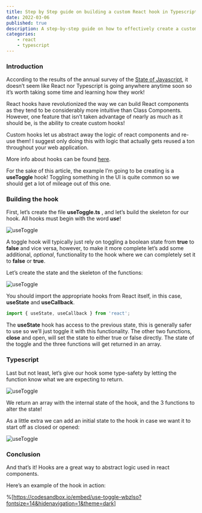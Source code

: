 ```yaml
---
title: Step by Step guide on building a custom React hook in Typescript
date: 2022-03-06
published: true
description: A step-by-step guide on how to effectively create a custom React hook using Typescript. In this example, we go over how to create a useToggle hook.
categories:
    - react
    - typescript
---
```


### Introduction

According to the results of the annual survey of the [State of Javascript](https://relatablecode.com/important-takeaways-from-the-state-of-javascript/), it doesn’t seem like React nor Typescript is going anywhere anytime soon so it’s worth taking some time and learning how they work!

React hooks have revolutionized the way we can build React components as they tend to be considerably more intuitive than Class Components. However, one feature that isn’t taken advantage of nearly as much as it should be, is the ability to create custom hooks!

Custom hooks let us abstract away the logic of react components and re-use them! I suggest only doing this with logic that actually gets reused a ton throughout your web application.

More info about hooks can be found [here](https://reactjs.org/docs/hooks-intro.html).

For the sake of this article, the example I’m going to be creating is a **useToggle** hook! Toggling something in the UI is quite common so we should get a lot of mileage out of this one.

### Building the hook

First, let’s create the file **useToggle.ts** , and let’s build the skeleton for our hook. All hooks must begin with the word **_use_**!

![useToggle](https://cdn.hashnode.com/res/hashnode/image/upload/v1646568257917/QTX_6cPES.png)

A toggle hook will typically just rely on toggling a boolean state from **true** to **false** and vice versa, however, to make it more complete let’s add some additional, _optional_, functionality to the hook where we can completely set it to **false** or **true**.

Let’s create the state and the skeleton of the functions:

![useToggle](https://cdn.hashnode.com/res/hashnode/image/upload/v1646568259117/h1SlqvFFm.png)

You should import the appropriate hooks from React itself, in this case, **useState** and **useCallback**.

```js
import { useState, useCallback } from 'react';
```

The **useState** hook has access to the previous state, this is generally safer to use so we’ll just toggle it with this functionality. The other two functions, **close** and open, will set the state to either true or false directly. The state of the toggle and the three functions will get returned in an array.

### Typescript

Last but not least, let’s give our hook some type-safety by letting the function know what we are expecting to return.

![useToggle](https://cdn.hashnode.com/res/hashnode/image/upload/v1646568260374/4-CYpdNk4.png)

We return an array with the internal state of the hook, and the 3 functions to alter the state!

As a little extra we can add an initial state to the hook in case we want it to start off as closed or opened:

![useToggle](https://cdn.hashnode.com/res/hashnode/image/upload/v1646568261590/X-IJwTbJh.png)

### Conclusion

And that’s it! Hooks are a great way to abstract logic used in react components.

Here’s an example of the hook in action:

%[https://codesandbox.io/embed/use-toggle-wbzlso?fontsize=14&hidenavigation=1&theme=dark]
